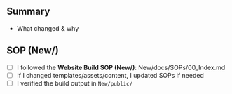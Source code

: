 ## Summary
- What changed & why

## SOP (New/)
- [ ] I followed the **Website Build SOP (New/)**: New/docs/SOPs/00_Index.md
- [ ] If I changed templates/assets/content, I updated SOPs if needed
- [ ] I verified the build output in `New/public/`
